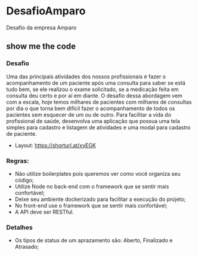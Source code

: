 # DesafioAmparo
Desafio da empresa Amparo

## show me the code

### Desafio
Uma das principais atividades dos nossos profissionais é fazer o acompanhamento
de um paciente após uma consulta para saber se está tudo bem, se ele realizou o exame
solicitado, se a medicação feita em consulta deu certo e por aí em diante.
O desafio dessa abordagem vem com a escala, hoje temos milhares de pacientes
com milhares de consultas por dia o que torna bem difícil fazer o acompanhamento de
todos os pacientes sem esquecer de um ou de outro.
Para facilitar a vida do profissional de saúde, desenvolva uma aplicação que possua
uma tela simples para cadastro e listagem de atividades e uma modal para cadastro de
paciente.

- Layout: https://shorturl.at/xyEGK


### Regras:

* Não utilize boilerplates pois queremos ver como você organiza seu código;
* Utilize Node no back-end com o framework que se sentir mais confortável;
* Deixe seu ambiente dockerizado para facilitar a execução do projeto;
* No front-end use o framework que se sentir mais confortável;
* A API deve ser RESTful.

### Detalhes
* Os tipos de status de um aprazamento são: Aberto, Finalizado e Atrasado;
